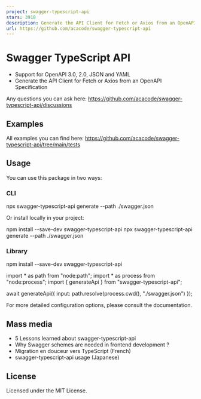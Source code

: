 ```yaml
---
project: swagger-typescript-api
stars: 3918
description: Generate the API Client for Fetch or Axios from an OpenAPI Specification
url: https://github.com/acacode/swagger-typescript-api
---
```


Swagger TypeScript API
======================

-   Support for OpenAPI 3.0, 2.0, JSON and YAML
-   Generate the API Client for Fetch or Axios from an OpenAPI Specification

Any questions you can ask here: https://github.com/acacode/swagger-typescript-api/discussions

Examples
--------

All examples you can find here: https://github.com/acacode/swagger-typescript-api/tree/main/tests

Usage
-----

You can use this package in two ways:

### CLI

npx swagger-typescript-api generate --path ./swagger.json

Or install locally in your project:

npm install --save-dev swagger-typescript-api
npx swagger-typescript-api generate --path ./swagger.json

### Library

npm install --save-dev swagger-typescript-api

import \* as path from "node:path";
import \* as process from "node:process";
import { generateApi } from "swagger-typescript-api";

await generateApi({ input: path.resolve(process.cwd(), "./swagger.json") });

For more detailed configuration options, please consult the documentation.

Mass media
----------

-   5 Lessons learned about swagger-typescript-api
-   Why Swagger schemes are needed in frontend development ?
-   Migration en douceur vers TypeScript (French)
-   swagger-typescript-api usage (Japanese)

License
-------

Licensed under the MIT License.
